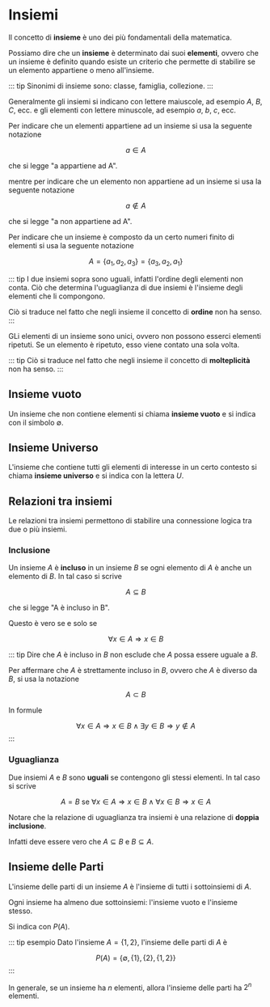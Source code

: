 # Insiemi 

Il concetto di **insieme** è uno dei più fondamentali della matematica. 

Possiamo dire che un **insieme** è determinato dai suoi **elementi**, ovvero che un insieme è definito quando esiste un criterio che permette di stabilire se un elemento appartiene o meno all'insieme.

::: tip
Sinonimi di insieme sono: classe, famiglia, collezione.
:::

Generalmente gli insiemi si indicano con lettere maiuscole, ad esempio $A$, $B$, $C$, ecc. e gli elementi con lettere minuscole, ad esempio $a$, $b$, $c$, ecc.

Per indicare che un elementi appartiene ad un insieme si usa la seguente notazione

$$
a \in A
$$

che si legge "a appartiene ad A".

mentre per indicare che un elemento non appartiene ad un insieme si usa la seguente notazione

$$
a \notin A
$$

che si legge "a non appartiene ad A".

Per indicare che un insieme è composto da un certo numeri finito di elementi si usa la seguente notazione

$$
A = \{a_1, a_2, a_3\} = \{a_3, a_2, a_1\}
$$

::: tip
I due insiemi sopra sono uguali, infatti l'ordine degli elementi non conta. Ciò che determina l'uguaglianza di due insiemi è l'insieme degli elementi che li compongono.

Ciò si traduce nel fatto che negli insieme il concetto di **ordine** non ha senso.
:::

GLi elementi di un insieme sono unici, ovvero non possono esserci elementi ripetuti. Se un elemento è ripetuto, esso viene contato una sola volta.

::: tip
Ciò si traduce nel fatto che negli insieme il concetto di **molteplicità** non ha senso.
:::


## Insieme vuoto

Un insieme che non contiene elementi si chiama **insieme vuoto** e si indica con il simbolo $\emptyset$.

## Insieme Universo

L'insieme che contiene tutti gli elementi di interesse in un certo contesto si chiama **insieme universo** e si indica con la lettera $U$.

## Relazioni tra insiemi

Le relazioni tra insiemi permettono di stabilire una connessione logica tra due o più insiemi.

### Inclusione

Un insieme $A$ è **incluso** in un insieme $B$ se ogni elemento di $A$ è anche un elemento di $B$. In tal caso si scrive

$$
A \subseteq B
$$

che si legge "A è incluso in B".

Questo è vero se e solo se

$$
\forall x \in A \Rightarrow x \in B
$$

::: tip
Dire che $A$ è incluso in $B$ non esclude che $A$ possa essere uguale a $B$.

Per affermare che $A$ è strettamente incluso in $B$, ovvero che $A$ è diverso da $B$, si usa la notazione

$$
A \subset B
$$

In formule

$$
\forall x \in A \Rightarrow x \in B \land \exists y \in B \Rightarrow y \notin A
$$
:::

### Uguaglianza

Due insiemi $A$ e $B$ sono **uguali** se contengono gli stessi elementi. In tal caso si scrive

$$
A = B {\text{ se }} \forall x \in A \Rightarrow x \in B \land \forall x \in B \Rightarrow x \in A
$$

Notare che la relazione di uguaglianza tra insiemi è una relazione di **doppia inclusione**.

Infatti deve essere vero che $A \subseteq B$ e $B \subseteq A$.

## Insieme delle Parti

L'insieme delle parti di un insieme $A$ è l'insieme di tutti i sottoinsiemi di $A$.

Ogni insieme ha almeno due sottoinsiemi: l'insieme vuoto e l'insieme stesso.

Si indica con $P(A)$.

::: tip esempio
Dato l'insieme $A = \{1, 2\}$, l'insieme delle parti di $A$ è

$$
P(A) = \{\emptyset, \{1\}, \{2\}, \{1, 2\}\}
$$
:::

In generale, se un insieme ha $n$ elementi, allora l'insieme delle parti ha $2^n$ elementi.
